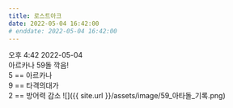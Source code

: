 ```yaml
---
title: 로스트아크
date: 2022-05-04 16:42:00
# enddate: 2022-05-04 16:42:00
---
```


오후 4:42 2022-05-04  
아르카나 59돌 깍음!  
5 == 아르카나  
9 == 타격의대가  
2 == 방어력 감소
![]({{ site.url }}/assets/image/59_아타돌_기록.png)
